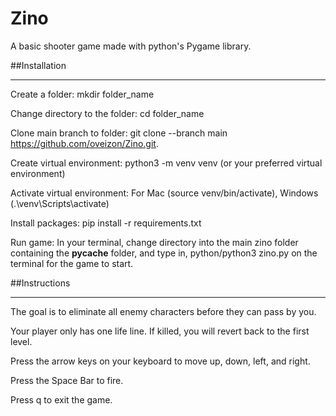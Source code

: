 # Zino
A basic shooter game made with python's Pygame library.


##Installation
<hr>

Create a folder: mkdir folder_name

Change directory to the folder: cd folder_name

Clone main branch to folder: git clone --branch main https://github.com/oveizon/Zino.git.

Create virtual environment: python3 -m venv venv (or your preferred virtual environment)

Activate virtual environment: For Mac (source venv/bin/activate), Windows (.\venv\Scripts\activate)

Install packages: pip install -r requirements.txt

Run game: In your terminal, change directory into the main zino folder containing the __pycache__ folder, and type in, python/python3 zino.py on the terminal for the game to start.


##Instructions
<hr>

The goal is to eliminate all enemy characters before they can pass by you.

Your player only has one life line. If killed, you will revert back to the first level.

Press the arrow keys on your keyboard to move up, down, left, and right.

Press the Space Bar to fire.

Press q to exit the game.





